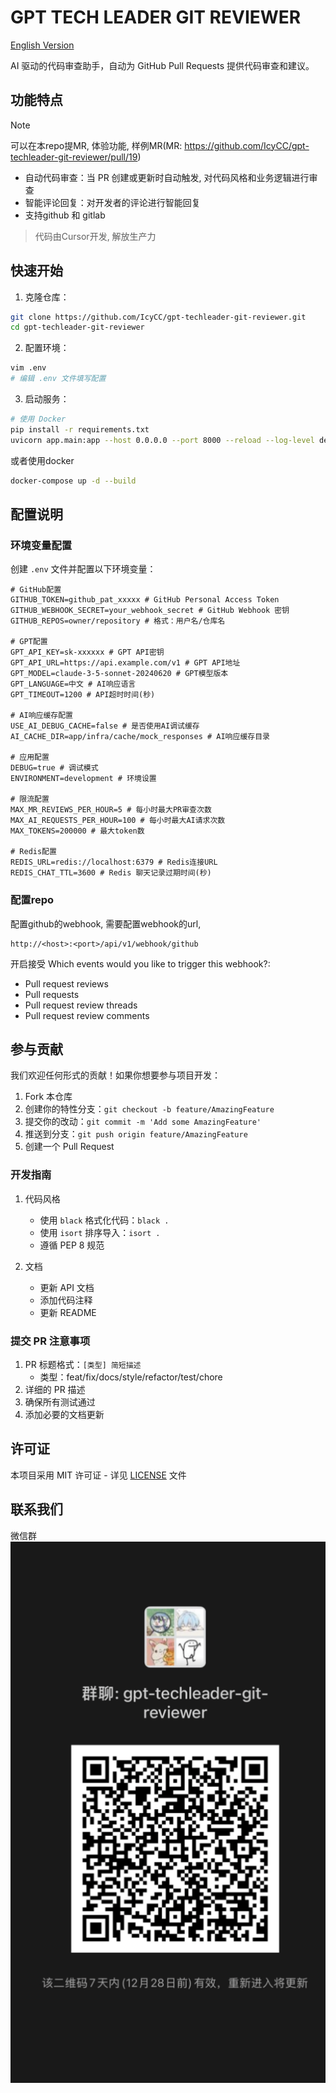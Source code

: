 # GPT TECH LEADER GIT REVIEWER

[English Version](README_EN.md)

AI 驱动的代码审查助手，自动为 GitHub Pull Requests 提供代码审查和建议。


## 功能特点

> [!NOTE]  
> 可以在本repo提MR, 体验功能, 样例MR(MR: https://github.com/IcyCC/gpt-techleader-git-reviewer/pull/19)

- 自动代码审查：当 PR 创建或更新时自动触发, 对代码风格和业务逻辑进行审查
- 智能评论回复：对开发者的评论进行智能回复
- 支持github 和 gitlab

> 代码由Cursor开发, 解放生产力

## 快速开始

1. 克隆仓库：
```bash
git clone https://github.com/IcyCC/gpt-techleader-git-reviewer.git
cd gpt-techleader-git-reviewer
```

2. 配置环境：
```bash
vim .env
# 编辑 .env 文件填写配置
```

3. 启动服务：
```bash
# 使用 Docker
pip install -r requirements.txt
uvicorn app.main:app --host 0.0.0.0 --port 8000 --reload --log-level debug
```

或者使用docker
```bash
docker-compose up -d --build
```


## 配置说明

### 环境变量配置

创建 `.env` 文件并配置以下环境变量：

```env
# GitHub配置
GITHUB_TOKEN=github_pat_xxxxx # GitHub Personal Access Token
GITHUB_WEBHOOK_SECRET=your_webhook_secret # GitHub Webhook 密钥
GITHUB_REPOS=owner/repository # 格式：用户名/仓库名

# GPT配置
GPT_API_KEY=sk-xxxxxx # GPT API密钥
GPT_API_URL=https://api.example.com/v1 # GPT API地址
GPT_MODEL=claude-3-5-sonnet-20240620 # GPT模型版本
GPT_LANGUAGE=中文 # AI响应语言
GPT_TIMEOUT=1200 # API超时时间(秒)

# AI响应缓存配置
USE_AI_DEBUG_CACHE=false # 是否使用AI调试缓存
AI_CACHE_DIR=app/infra/cache/mock_responses # AI响应缓存目录

# 应用配置
DEBUG=true # 调试模式
ENVIRONMENT=development # 环境设置

# 限流配置
MAX_MR_REVIEWS_PER_HOUR=5 # 每小时最大PR审查次数
MAX_AI_REQUESTS_PER_HOUR=100 # 每小时最大AI请求次数
MAX_TOKENS=200000 # 最大token数

# Redis配置
REDIS_URL=redis://localhost:6379 # Redis连接URL
REDIS_CHAT_TTL=3600 # Redis 聊天记录过期时间(秒)
```

### 配置repo
配置github的webhook, 需要配置webhook的url, 
```
http://<host>:<port>/api/v1/webhook/github
```

开启接受 Which events would you like to trigger this webhook?:
- Pull request reviews
- Pull requests
- Pull request review threads
- Pull request review comments


## 参与贡献

我们欢迎任何形式的贡献！如果你想要参与项目开发：

1. Fork 本仓库
2. 创建你的特性分支：`git checkout -b feature/AmazingFeature`
3. 提交你的改动：`git commit -m 'Add some AmazingFeature'`
4. 推送到分支：`git push origin feature/AmazingFeature`
5. 创建一个 Pull Request

### 开发指南

1. 代码风格
   - 使用 `black` 格式化代码：`black .`
   - 使用 `isort` 排序导入：`isort .`
   - 遵循 PEP 8 规范

3. 文档
   - 更新 API 文档
   - 添加代码注释
   - 更新 README

### 提交 PR 注意事项

1. PR 标题格式：`[类型] 简短描述`
   - 类型：feat/fix/docs/style/refactor/test/chore
2. 详细的 PR 描述
3. 确保所有测试通过
4. 添加必要的文档更新

## 许可证

本项目采用 MIT 许可证 - 详见 [LICENSE](LICENSE) 文件

## 联系我们

微信群
![微信群](./docs/wx.png)
